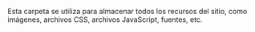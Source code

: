 Esta carpeta se utiliza para almacenar todos los recursos del sitio, como imágenes, archivos CSS, archivos JavaScript, fuentes, etc.